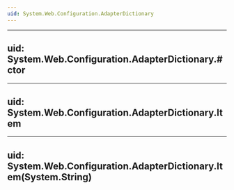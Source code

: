 ```yaml
---
uid: System.Web.Configuration.AdapterDictionary
---
```


---
uid: System.Web.Configuration.AdapterDictionary.#ctor
---

---
uid: System.Web.Configuration.AdapterDictionary.Item
---

---
uid: System.Web.Configuration.AdapterDictionary.Item(System.String)
---
